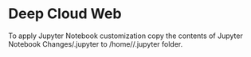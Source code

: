 # Deep Cloud Web #

To apply Jupyter Notebook customization copy the contents of Jupyter Notebook Changes/.jupyter to /home/<user>/.jupyter folder.
